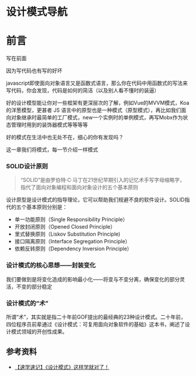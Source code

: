 # 设计模式导航



# 前言

写在前面

因为写代码也有写的好坏

javascript即使面向对象语言又是函数式语言，那么你在代码中用函数式的写法来写代码，你会发现，代码是如何的简洁（以及别人看不懂时的装逼）

好的设计模型能让你对一些框架有更深层次的了解，例如Vue的MVVM模式，Koa的洋葱模型，更甚者 JS 语言中的原型也是一种模式（原型模式），再比如我们面向对象继承时最简单的工厂模式，new一个实例时的单例模式，再写Mobx作为状态管理时用到的装饰器模式等等等等

好的模式在生活中也无处不在，细心的你有发现吗？

这一章我们将模式，每一节介绍一样模式



### SOLID设计原则

> “SOLID”是由罗伯特·C·马丁在21世纪早期引入的记忆术手写字母缩略字，指代了面向对象编程和面向对象设计的五个基本原则

设计原型是设计模式的指导理论，它可以帮助我们规避不良的软件设计。SOLID指代的五个基本原则分别是：

- 单一功能原则（Single Responsibility Principle）
- 开放封闭原则（Opened Closed Principle）
- 里式替换原则（Liskov Substitution Principle)
- 接口隔离原则（Interface Segregation Principle）
- 依赖反转原则（Dependency Inversion Principle）



### 设计模式的核心思想——封装变化

我们要做到是将变化造成的影响最小化——将变与不变分离，确保变化的部分灵活，不变的部分稳定



### 设计模式的“术”

所谓“术”，其实就是指二十年前GOF提出的最经典的23种设计模式。二十年前，四位程序员前辈通过《设计模式：可复用面向对象软件的基础》这本书，阐述了设计模式领域的开创性成果。









## 参考资料

- [【速学速记】《设计模式》这样学就对了！](https://mp.weixin.qq.com/s/dQE7-945x_2rieyBXV46rQ)





















